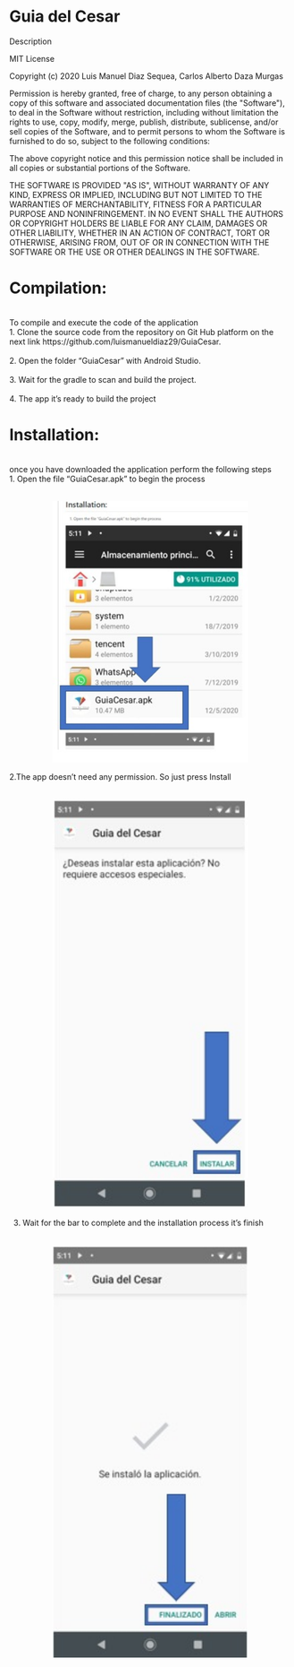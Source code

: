 # Guia del Cesar

Description

MIT License

Copyright (c) 2020 Luis Manuel Diaz Sequea, Carlos Alberto Daza Murgas

Permission is hereby granted, free of charge, to any person obtaining a copy
of this software and associated documentation files (the "Software"), to deal
in the Software without restriction, including without limitation the rights
to use, copy, modify, merge, publish, distribute, sublicense, and/or sell
copies of the Software, and to permit persons to whom the Software is
furnished to do so, subject to the following conditions:

The above copyright notice and this permission notice shall be included in all
copies or substantial portions of the Software.

THE SOFTWARE IS PROVIDED "AS IS", WITHOUT WARRANTY OF ANY KIND, EXPRESS OR
IMPLIED, INCLUDING BUT NOT LIMITED TO THE WARRANTIES OF MERCHANTABILITY,
FITNESS FOR A PARTICULAR PURPOSE AND NONINFRINGEMENT. IN NO EVENT SHALL THE
AUTHORS OR COPYRIGHT HOLDERS BE LIABLE FOR ANY CLAIM, DAMAGES OR OTHER
LIABILITY, WHETHER IN AN ACTION OF CONTRACT, TORT OR OTHERWISE, ARISING FROM,
OUT OF OR IN CONNECTION WITH THE SOFTWARE OR THE USE OR OTHER DEALINGS IN THE
SOFTWARE.

# Compilation:
<br> 
 To compile and execute the code of the application
<br>
1. Clone the source code from the repository on Git Hub platform on the next link https://github.com/luismanueldiaz29/GuiaCesar.
<br><br>
2. Open the folder “GuiaCesar” with Android Studio.
<br><br>
3. Wait for the gradle to scan and build the project.
<br><br>
4. The app it’s ready to build the project 


# Installation:
<br>
once you have downloaded the application perform the following steps
<br>
1. Open the file “GuiaCesar.apk” to begin the process
<br><br>

<p align="center"> <img src="https://github.com/luismanueldiaz29/GuiaCesar/blob/master/app/src/main/res/drawable/archivo%201.jpeg" width="350"/></p> 

2.The app doesn’t need any permission. So just press Install
<br><br>

<p align="center"> <img src="https://github.com/luismanueldiaz29/GuiaCesar/blob/master/app/src/main/res/drawable/archivo%202.jpeg" width="350"/></p> 

3. Wait for the bar to complete and the installation process it’s finish
<br><br>

<p align="center"> <img src="https://github.com/luismanueldiaz29/GuiaCesar/blob/master/app/src/main/res/drawable/archivo%203.jpeg" width="350"/></p> 
